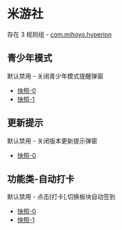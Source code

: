 # 米游社

存在 3 规则组 - [com.mihoyo.hyperion](/src/apps/com.mihoyo.hyperion.ts)

## 青少年模式

默认禁用 - 关闭青少年模式提醒弹窗

- [快照-0](https://i.gkd.li/import/12675547)
- [快照-1](https://i.gkd.li/import/12775850)

## 更新提示

默认禁用 - 关闭版本更新提示弹窗

- [快照-0](https://i.gkd.li/import/12675513)

## 功能类-自动打卡

默认禁用 - 点击[打卡],切换板块自动签到

- [快照-0](https://i.gkd.li/import/13721772)
- [快照-1](https://i.gkd.li/import/13721776)
